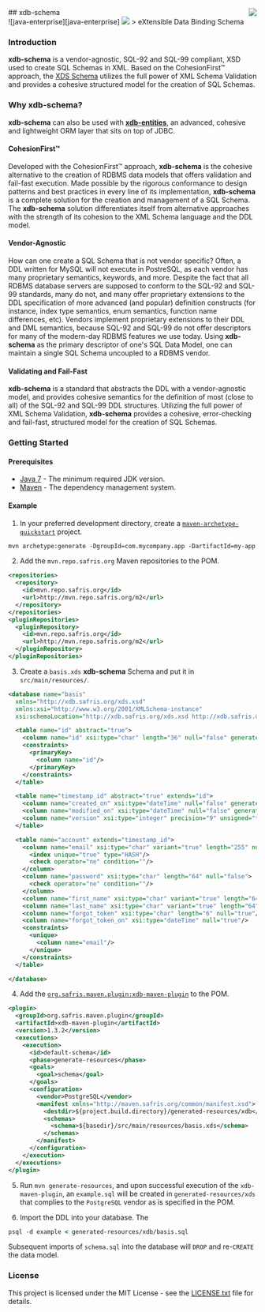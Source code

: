 <img src="https://www.cohesionfirst.org/logo.png" align="right" />
## xdb-schema<br>![java-enterprise][java-enterprise] <a href="https://www.cohesionfirst.org/"><img src="https://img.shields.io/badge/CohesionFirst%E2%84%A2--blue.svg"></a>
> eXtensible Data Binding Schema

### Introduction

**xdb-schema** is a vendor-agnostic, SQL-92 and SQL-99 compliant, XSD used to create SQL Schemas in XML. Based on the CohesionFirst™ approach, the [XDS Schema][xds.xsd] utilizes the full power of XML Schema Validation and provides a cohesive structured model for the creation of SQL Schemas.

### Why **xdb-schema**?

**xdb-schema** can also be used with [**xdb-entities**][xdb-entities], an advanced, cohesive and lightweight ORM layer that sits on top of JDBC.

#### CohesionFirst™

Developed with the CohesionFirst™ approach, **xdb-schema** is the cohesive alternative to the creation of RDBMS data models that offers validation and fail-fast execution. Made possible by the rigorous conformance to design patterns and best practices in every line of its implementation, **xdb-schema** is a complete solution for the creation and management of a SQL Schema. The **xdb-schema** solution differentiates itself from alternative approaches with the strength of its cohesion to the XML Schema language and the DDL model.

#### Vendor-Agnostic

How can one create a SQL Schema that is not vendor specific? Often, a DDL written for MySQL will not execute in PostreSQL, as each vendor has many proprietary semantics, keywords, and more. Despite the fact that all RDBMS database servers are supposed to conform to the SQL-92 and SQL-99 standards, many do not, and many offer proprietary extensions to the DDL specification of more advanced (and popular) definition constructs (for instance, index type semantics, enum semantics, function name differences, etc). Vendors implement proprietary extensions to their DDL and DML semantics, because SQL-92 and SQL-99 do not offer descriptors for many of the modern-day RDBMS features we use today. Using **xdb-schema** as the primary descriptor of one's SQL Data Model, one can maintain a single SQL Schema uncoupled to a RDBMS vendor.

#### Validating and Fail-Fast

**xdb-schema** is a standard that abstracts the DDL with a vendor-agnostic model, and provides cohesive semantics for the definition of most (close to all) of the SQL-92 and SQL-99 DDL structures. Utilizing the full power of XML Schema Validation, **xdb-schema** provides a cohesive, error-checking and fail-fast, structured model for the creation of SQL Schemas.

### Getting Started

#### Prerequisites

* [Java 7][jdk7-download] - The minimum required JDK version.
* [Maven][maven] - The dependency management system.

#### Example

1. In your preferred development directory, create a [`maven-archetype-quickstart`][maven-archetype-quickstart] project.

  ```tcsh
  mvn archetype:generate -DgroupId=com.mycompany.app -DartifactId=my-app -DarchetypeArtifactId=maven-archetype-quickstart -DinteractiveMode=false
  ```

2. Add the `mvn.repo.safris.org` Maven repositories to the POM.

  ```xml
  <repositories>
    <repository>
      <id>mvn.repo.safris.org</id>
      <url>http://mvn.repo.safris.org/m2</url>
    </repository>
  </repositories>
  <pluginRepositories>
    <pluginRepository>
      <id>mvn.repo.safris.org</id>
      <url>http://mvn.repo.safris.org/m2</url>
    </pluginRepository>
  </pluginRepositories>
  ```

3. Create a `basis.xds` **xdb-schema** Schema and put it in `src/main/resources/`.

  ```xml
  <database name="basis"
    xmlns="http://xdb.safris.org/xds.xsd"
    xmlns:xsi="http://www.w3.org/2001/XMLSchema-instance"
    xsi:schemaLocation="http://xdb.safris.org/xds.xsd http://xdb.safris.org/xds.xsd">

    <table name="id" abstract="true">
      <column name="id" xsi:type="char" length="36" null="false" generateOnInsert="UUID"/>
      <constraints>
        <primaryKey>
          <column name="id"/>
        </primaryKey>
      </constraints>
    </table>

    <table name="timestamp_id" abstract="true" extends="id">
      <column name="created_on" xsi:type="dateTime" null="false" generateOnInsert="TIMESTAMP"/>
      <column name="modified_on" xsi:type="dateTime" null="false" generateOnInsert="TIMESTAMP" generateOnUpdate="TIMESTAMP"/>
      <column name="version" xsi:type="integer" precision="9" unsigned="true" default="0" null="false" checkOnUpdate="EQUALS" generateOnUpdate="INCREMENT"/>
    </table>

    <table name="account" extends="timestamp_id">
      <column name="email" xsi:type="char" variant="true" length="255" null="false">
        <index unique="true" type="HASH"/>
        <check operator="ne" condition=""/>
      </column>
      <column name="password" xsi:type="char" length="64" null="false">
        <check operator="ne" condition=""/>
      </column>
      <column name="first_name" xsi:type="char" variant="true" length="64" null="false"/>
      <column name="last_name" xsi:type="char" variant="true" length="64" null="false"/>
      <column name="forgot_token" xsi:type="char" length="6" null="true"/>
      <column name="forgot_token_on" xsi:type="dateTime" null="true"/>
      <constraints>
        <unique>
          <column name="email"/>
        </unique>
      </constraints>
    </table>

  </database>
  ```

4. Add the [`org.safris.maven.plugin:xdb-maven-plugin`][xdb-maven-plugin] to the POM.

  ```xml
  <plugin>
    <groupId>org.safris.maven.plugin</groupId>
    <artifactId>xdb-maven-plugin</artifactId>
    <version>1.3.2</version>
    <executions>
      <execution>
        <id>default-schema</id>
        <phase>generate-resources</phase>
        <goals>
          <goal>schema</goal>
        </goals>
        <configuration>
          <vendor>PostgreSQL</vendor>
          <manifest xmlns="http://maven.safris.org/common/manifest.xsd">
            <destdir>${project.build.directory}/generated-resources/xdb</destdir>
            <schemas>
              <schema>${basedir}/src/main/resources/basis.xds</schema>
            </schemas>
          </manifest>
        </configuration>
      </execution>
    </executions>
  </plugin>
  ```

5. Run `mvn generate-resources`, and upon successful execution of the `xdb-maven-plugin`, an `example.sql` will be created in `generated-resources/xds` that complies to the `PostgreSQL` vendor as is specified in the POM.

6. Import the DDL into your database. The 

  ```tcsh
  psql -d example < generated-resources/xdb/basis.sql
  ```
  
  Subsequent imports of `schema.sql` into the database will `DROP` and re-`CREATE` the data model.

### License

This project is licensed under the MIT License - see the [LICENSE.txt](LICENSE.txt) file for details.

[java-enterprise]: https://img.shields.io/badge/java-enterprise-blue.svg
[jdk7-download]: http://www.oracle.com/technetwork/java/javase/downloads/jdk7-downloads-1880260.html
[maven-archetype-quickstart]: http://maven.apache.org/archetypes/maven-archetype-quickstart/
[maven]: https://maven.apache.org/
[xdb-entities]: https://github.com/SevaSafris/xdb/blob/master/schema/src/main/resources/xds.xsd
[xdb-maven-plugin]: https://github.com/SevaSafris/xdb-maven-plugin
[xds.xsd]: https://github.com/SevaSafris/xdb/blob/master/schema/src/main/resources/xds.xsd
